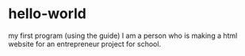 # hello-world
my first program (using the guide)
I am a person who is making a html website for an entrepreneur project for school.
